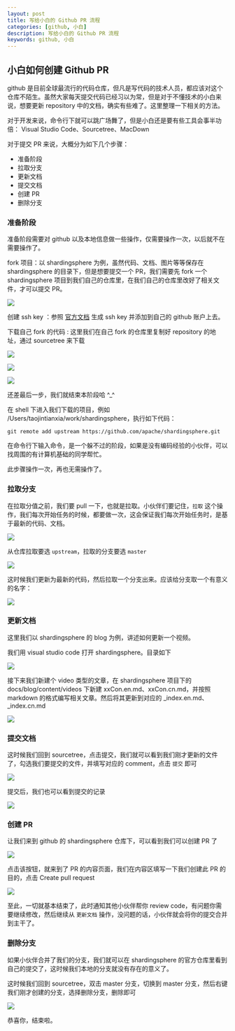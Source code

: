 ```yaml
---
layout: post  
title: 写给小白的 Github PR 流程  
categories: [github, 小白]  
description: 写给小白的 Github PR 流程   
keywords: github, 小白  
---
```


## 小白如何创建 Github PR

github 是目前全球最流行的代码仓库，但凡是写代码的技术人员，都应该对这个仓库不陌生。虽然大家每天提交代码已经习以为常，但是对于不懂技术的小白来说，想要更新 repository 中的文档，确实有些难了。这里整理一下相关的方法。

对于开发来说，命令行下就可以跳广场舞了，但是小白还是要有些工具会事半功倍：
Visual Studio Code、Sourcetree、MacDown

对于提交 PR 来说，大概分为如下几个步骤：

  - 准备阶段
  - 拉取分支
  - 更新文档
  - 提交文档
  - 创建 PR
  - 删除分支

### 准备阶段
准备阶段需要对 github 以及本地信息做一些操作，仅需要操作一次，以后就不在需要操作了。

fork 项目：以 shardingsphere 为例，虽然代码、文档、图片等等保存在 shardingsphere 的目录下，但是想要提交一个 PR，我们需要先 fork 一个 shardingsphere 项目到我们自己的仓库里，在我们自己的仓库里改好了相关文件，才可以提交 PR。

![](/images/posts/github/tutorial/github_fork.png)  

创建 ssh key ：参照 [官方文档](https://docs.github.com/en/github/authenticating-to-github/connecting-to-github-with-ssh/generating-a-new-ssh-key-and-adding-it-to-the-ssh-agent) 生成 ssh key 并添加到自己的 github 账户上去。

下载自己 fork 的代码 : 这里我们在自己 fork 的仓库里复制好 repository 的地址，通过 sourcetree 来下载

![](/images/posts/github/tutorial/github_clone.png)

![](/images/posts/github/tutorial/sourcetree_add_remote_repo.png)

![](/images/posts/github/tutorial/sourcetree_clone_repo.png)

还差最后一步，我们就结束本阶段哈 ^_^

在 shell 下进入我们下载的项目，例如 /Users/taojintianxia/work/shardingsphere，执行如下代码：

```
git remote add upstream https://github.com/apache/shardingsphere.git
```
在命令行下输入命令，是一个躲不过的阶段，如果是没有编码经验的小伙伴，可以找周围的有计算机基础的同学帮忙。

此步骤操作一次，再也无需操作了。

### 拉取分支

在拉取分值之前，我们要 pull 一下，也就是拉取。小伙伴们要记住，`拉取` 这个操作，我们每次开始任务的时候，都要做一次，这会保证我们每次开始任务时，是基于最新的代码、文档。

![](/images/posts/github/tutorial/sourcetree_pull_upstream.png)

从仓库拉取要选 `upstream`，拉取的分支要选 `master`

![](/images/posts/github/tutorial/sourcetree_pull_branch.png)

这时候我们更新为最新的代码，然后拉取一个分支出来。应该给分支取一个有意义的名字：

![](/images/posts/github/tutorial/sourcetree_new_branch.png)

### 更新文档

这里我们以 shardingsphere 的 blog 为例，讲述如何更新一个视频。

我们用 visual studio code 打开 shardingsphere。目录如下

![](/images/posts/github/tutorial/vscode_dictionaries.png)

接下来我们新建个 video 类型的文章，在 shardingsphere 项目下的 docs/blog/content/videos 下新建 xxCon.en.md、xxCon.cn.md，并按照 markdown 的格式编写相关文章。然后将其更新到对应的 _index.en.md、_index.cn.md

![](/images/posts/github/tutorial/vscode_modify_content.png)

### 提交文档

这时候我们回到 sourcetree，点击提交，我们就可以看到我们刚才更新的文件了，勾选我们要提交的文件，并填写对应的 comment，点击 `提交` 即可

![](/images/posts/github/tutorial/sourcetree_push.png)

提交后，我们也可以看到提交的记录 

![](/images/posts/github/tutorial/sourcetree_push_log.png)

### 创建 PR

让我们来到 github 的 shardingsphere 仓库下，可以看到我们可以创建 PR 了

![](/images/posts/github/tutorial/github_create_pr.png)

点击该按钮，就来到了 PR 的内容页面，我们在内容区填写一下我们创建此 PR 的目的，点击 Create pull request

![](/images/posts/github/tutorial/github_pr_detail.png)

至此，一切就基本结束了，此时通知其他小伙伴帮你 review code，有问题你需要继续修改，然后继续从 `更新文档` 操作，没问题的话，小伙伴就会将你的提交合并到主干了。

### 删除分支

如果小伙伴合并了我们的分支，我们就可以在 shardingsphere 的官方仓库里看到自己的提交了，这时候我们本地的分支就没有存在的意义了。

这时候我们回到 sourcetree，双击 master 分支，切换到 master 分支，然后右键我们刚才创建的分支，选择删除分支，删除即可

![](/images/posts/github/tutorial/sourcetree_delete_branch.png)

恭喜你，结束啦。


  


